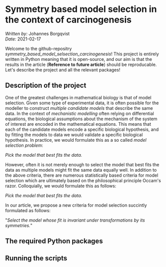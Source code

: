# Symmetry based model selection in the context of carcinogenesis
*Written by:* Johannes Borgqvist<br>
*Date:* 2021-02-17<br>

Welcome to the github-repositry *symmetry\_based_model\_selsection\_carcinogenesis*! This project is entirely written in Python meaning that it is open-source, and our aim is that the results in the article (**Reference to future article**) should be reproducable. Let's describe the project and all the relevant packages! 

## Description of the project
One of the greatest challenges in mathematical biology is that of model selection. Given some type of experimental data, it is often possible for the modeller to construct *multiple candidate models* that describe the same data. In the context of *mechanistic modelling* often relying on differential equations, the biological assumptions about the mechanism of the system of interest are encoded in the mathematical equations. This means that each of the candidate models encode a specific biological hypothesis, and by fitting the models to data we would validate a specific biological hypothesis. In practice, we would formulate this as a so called *model selection problem*:<br>

*Pick the model that best fits the data.*<br>

However, often it is not merely enough to select the model that best fits the data as multiple models might fit the same data equally well. In addition to the above criteria, there are numerous statistically based criteria for model selection which are ultimately based on the philosophical principle Occam's razor. Colloquially, we would formulate this as follows:<br>

*Pick the model that best fits the data.*<br>

In our article, we propose a new criteria for model selection succintly formulated as follows:<br>

"*Select the model whose fit is invariant under transformations by its symmetries.*"



## The required Python packages



## Running the scripts




